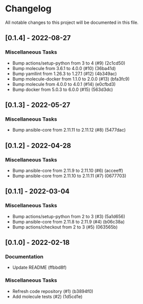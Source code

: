 # Changelog
All notable changes to this project will be documented in this file.

## [0.1.4] - 2022-08-27

### Miscellaneous Tasks

- Bump actions/setup-python from 3 to 4 (#9) (2c1cd50)
- Bump molecule from 3.6.1 to 4.0.0 (#10) (36ba41d)
- Bump yamllint from 1.26.3 to 1.27.1 (#12) (4b349ac)
- Bump molecule-docker from 1.1.0 to 2.0.0 (#13) (bfa3fc9)
- Bump molecule from 4.0.0 to 4.0.1 (#14) (e0cfbd3)
- Bump docker from 5.0.3 to 6.0.0 (#15) (563d3dc)

## [0.1.3] - 2022-05-27

### Miscellaneous Tasks

- Bump ansible-core from 2.11.11 to 2.11.12 (#8) (5477dac)

## [0.1.2] - 2022-04-28

### Miscellaneous Tasks

- Bump ansible-core from 2.11.9 to 2.11.10 (#6) (acceeff)
- Bump ansible-core from 2.11.10 to 2.11.11 (#7) (0677703)

## [0.1.1] - 2022-03-04

### Miscellaneous Tasks

- Bump actions/setup-python from 2 to 3 (#3) (5a1d656)
- Bump ansible-core from 2.11.8 to 2.11.9 (#4) (b06c38a)
- Bump actions/checkout from 2 to 3 (#5) (063565b)

## [0.1.0] - 2022-02-18

### Documentation

- Update README (ffbbd8f)

### Miscellaneous Tasks

- Refresh code repository (#1) (b3894f0)
- Add molecule tests (#2) (1d5cd1e)

<!-- generated by git-cliff -->

